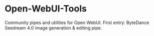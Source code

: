 # Open-WebUI-Tools
Community pipes and utilities for Open WebUI. First entry: ByteDance Seedream 4.0 image generation &amp; editing pipe.
